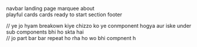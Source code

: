 navbar
landing page 
marquee
about    
playful
cards
cards 
ready to start section 
footer


// ye jo hyam breakown kiye chizzo ko ye conmponent hogya aur iske under sub components bhi ho skta hai      
// jo part bar bar repeat ho rha ho wo bhi compnent h
